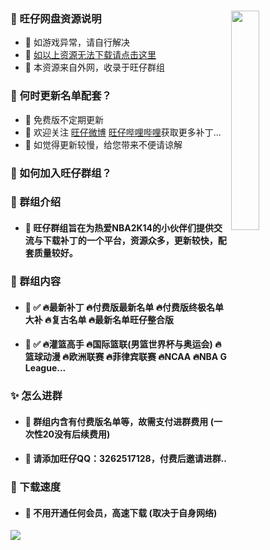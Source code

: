 ### <img src="https://gcore.jsdelivr.net/gh/Wangzai2K/Auiew/Weibo/Reward02.png" width="30%" align=right /> 🏀 旺仔网盘资源说明
- 🎈 如游戏异常，请自行解决
- 🎈 [如以上资源无法下载请点击这里](https://url09.ctfile.com/d/15364309-53521643-990546?p=1628]NBA2K14[/url])
- 🎈 本资源来自外网，收录于旺仔群组

### 🏀 何时更新名单配套？
- 🎈 免费版不定期更新
- 🎈 欢迎关注 [旺仔微博](https://weibo.com/u/7523590830) [旺仔哔哩哔哩](https://space.bilibili.com/3546574512720438)获取更多补丁...
- 🎈 如觉得更新较慢，给您带来不便请谅解

### 🏀 如何加入旺仔群组？

### 👋 群组介绍
- #### 🎈 旺仔群组旨在为热爱NBA2K14的小伙伴们提供交流与下载补丁的一个平台，资源众多，更新较快，配套质量较好。

### 🎨 群组内容
- #### 🎈 ✅ 🔥最新补丁 🔥付费版最新名单 🔥付费版终极名单大补 🔥复古名单 🔥最新名单旺仔整合版
- #### 🎈 ✅ 🔥灌篮高手 🔥国际篮联(男篮世界杯与奥运会) 🔥篮球动漫 🔥欧洲联赛 🔥菲律宾联赛 🔥NCAA 🔥NBA G League...

### ✨ 怎么进群
- #### 🎈 **群组内含有付费版名单等，故需支付进群费用 (一次性20没有后续费用)**
- #### 🎈 **请添加旺仔QQ：3262517128，付费后邀请进群..**

### 🚀 下载速度 
- #### 🎈 不用开通任何会员，高速下载 (取决于自身网络)
![](https://s1.ax1x.com/2023/04/02/ppfBLYF.png)
